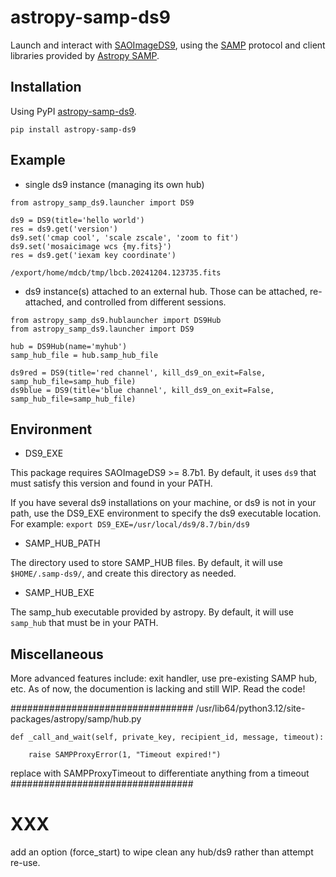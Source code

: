 astropy-samp-ds9
================

Launch and interact with [SAOImageDS9](https://github.com/SAOImageDS9/SAOImageDS9), using the [SAMP](http://www.ivoa.net/Documents/latest/SAMP.html) protocol and client libraries provided by [Astropy SAMP](https://docs.astropy.org/en/stable/samp/index.html).

Installation
------------

Using PyPI [astropy-samp-ds9](https://pypi.org/project/astropy-samp-ds9/).

```
pip install astropy-samp-ds9
```

Example
-------

* single ds9 instance (managing its own hub)

```
from astropy_samp_ds9.launcher import DS9

ds9 = DS9(title='hello world')
res = ds9.get('version')
ds9.set('cmap cool', 'scale zscale', 'zoom to fit')
ds9.set('mosaicimage wcs {my.fits}')
res = ds9.get('iexam key coordinate')

/export/home/mdcb/tmp/lbcb.20241204.123735.fits

```

* ds9 instance(s) attached to an external hub. Those can be attached, re-attached, and controlled from different sessions.

```
from astropy_samp_ds9.hublauncher import DS9Hub
from astropy_samp_ds9.launcher import DS9

hub = DS9Hub(name='myhub')
samp_hub_file = hub.samp_hub_file

ds9red = DS9(title='red channel', kill_ds9_on_exit=False, samp_hub_file=samp_hub_file)
ds9blue = DS9(title='blue channel', kill_ds9_on_exit=False, samp_hub_file=samp_hub_file)

```

Environment
-----------

* DS9_EXE

This package requires SAOImageDS9 >= 8.7b1.
By default, it uses `ds9` that must satisfy this version and found in your PATH.

If you have several ds9 installations on your machine, or ds9 is not in your path, use
the DS9_EXE environment to specify the ds9 executable location.
For example: `export DS9_EXE=/usr/local/ds9/8.7/bin/ds9`

* SAMP_HUB_PATH

The directory used to store SAMP_HUB files.
By default, it will use `$HOME/.samp-ds9/`, and create this directory as needed.

* SAMP_HUB_EXE

The samp_hub executable provided by astropy.
By default, it will use `samp_hub` that must be in your PATH.

Miscellaneous
-------------

More advanced features include: exit handler, use pre-existing SAMP hub, etc.
As of now, the documention is lacking and still WIP. Read the code!


#################################
/usr/lib64/python3.12/site-packages/astropy/samp/hub.py

    def _call_and_wait(self, private_key, recipient_id, message, timeout):

        raise SAMPProxyError(1, "Timeout expired!")

replace with SAMPProxyTimeout to differentiate anything from a timeout
#################################

# XXX
add an option (force_start) to wipe clean any hub/ds9 rather than attempt re-use.

